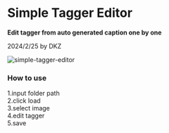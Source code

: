 # Simple Tagger Editor

**Edit tagger from auto generated caption one by one**

2024/2/25 by DKZ

![simple-tagger-editor](https://github.com/davidkingzyb/SimpleTaggerEditor/assets/6694635/354730ae-4c5e-4c58-a8a1-91acc078818c)

### How to use

1.input folder path  
2.click load  
3.select image  
4.edit tagger  
5.save  
